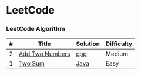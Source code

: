LeetCode
========

### LeetCode Algorithm


| #   | Title                                                                         | Solution                                                | Difficulty |
| --- | ----------------------------------------------------------------------------- | ------------------------------------------------------- | ---------- |
| 2   | [Add Two Numbers](https://leetcode.com/problems/add-two-numbers/description/) | [cpp](./algorithms/cpp/AddTwoNumbers/addTwoNumbers.cpp) | Medium     |
| 1   | [Two Sum](https://leetcode.com/problems/two-sum/description/)                 | [Java](./algorithms/java/TwoSum/Solution.java)          | Easy       |